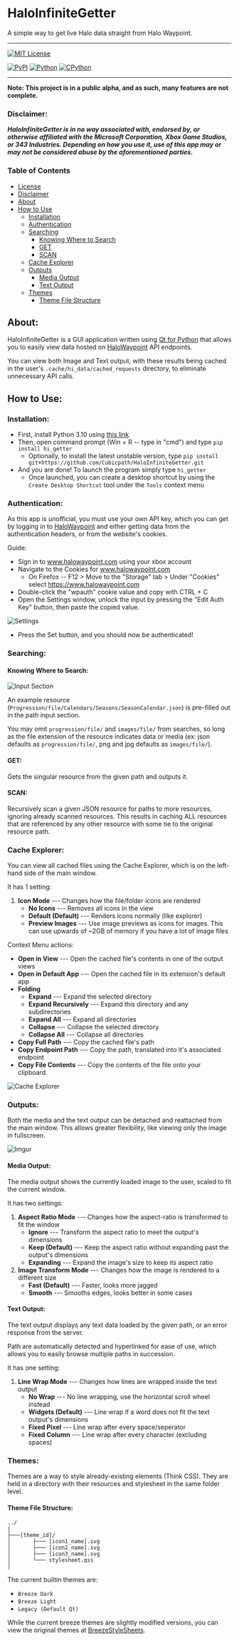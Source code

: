 HaloInfiniteGetter
===============
A simple way to get live Halo data straight from Halo Waypoint.

------------------------------

[![MIT License](https://img.shields.io/github/license/Cubicpath/HaloInfiniteGetter?style=for-the-badge)][license]

[![PyPI](https://img.shields.io/pypi/v/hi-getter?label=PyPI&logo=pypi&style=flat-square)][homepage]
[![Python](https://img.shields.io/pypi/pyversions/hi-getter?label=Python&logo=python&style=flat-square)][python]
[![CPython](https://img.shields.io/pypi/implementation/hi-getter?label=Impl&logo=python&style=flat-square)][python]

------------------------------

**Note: This project is in a public alpha, and as such, many features are not complete.**

### Disclaimer:
_**HaloInfiniteGetter is in no way associated with, endorsed by, or otherwise affiliated with the
Microsoft Corporation, Xbox Game Studios, or 343 Industries. Depending on how you use it, use of this app
may or may not be considered abuse by the aforementioned parties.**_

### Table of Contents
- [License][license_github]
- [Disclaimer](#disclaimer)
- [About](#about)
- [How to Use](#how-to-use)
     - [Installation](#installation)
     - [Authentication](#authentication)
     - [Searching](#searching)
          - [Knowing Where to Search](#knowing-where-to-search)
          - [GET](#get)
          - [SCAN](#scan)
     - [Cache Explorer](#cache-explorer)
     - [Outputs](#outputs)
          - [Media Output](#media-output)
          - [Text Output](#text-output)
     - [Themes](#themes)
          - [Theme File Structure](#theme-file-structure)


About:
---------------
HaloInfiniteGetter is a GUI application written using [Qt for Python][PySide] that allows you to easily view data
hosted on [HaloWaypoint] API endpoints.

You can view both Image and Text output, with these results being cached in the user's `.cache/hi_data/cached_requests` directory,
to eliminate unnecessary API calls.

How to Use:
---------------

### Installation:
- First, install Python 3.10 using [this link][python310]
- Then, open command prompt (Win + R -- type in "cmd") and type `pip install hi_getter`
  - Optionally, to install the latest unstable version, type `pip install git+https://github.com/Cubicpath/HaloInfiniteGetter.git`
- And you are done! To launch the program simply type `hi_getter`
  - Once launched, you can create a desktop shortcut by using the `Create Desktop Shortcut` tool
under the `Tools` context menu

### Authentication:
As this app is unofficial, you must use your own API key, which you can get by logging in to [HaloWaypoint] and either getting
data from the authentication headers, or from the website's cookies.

Guide:
- Sign in to www.halowaypoint.com using your xbox account
- Navigate to the Cookies for www.halowaypoint.com
  - On Firefox -- F12 > Move to the "Storage" tab > Under "Cookies" select https://www.halowaypoint.com
- Double-click the "wpauth" cookie value and copy with CTRL + C
- Open the Settings window, unlock the input by pressing the "Edit Auth Key" button, then paste the copied value.

![Settings](https://i.imgur.com/79t0MTpm.png)

- Press the Set button, and you should now be authenticated!


### Searching:

#### Knowing Where to Search:

![Input Section](https://i.imgur.com/8JPsG5y.png)

An example resource (`Progression/file/Calendars/Seasons/SeasonCalendar.json`) is pre-filled out in the
path input section.

You may omit `progression/file/` and `images/file/` from searches, so long as the file extension of the resource
indicates data or media (ex: json defaults as `progression/file/`, png and jpg defaults as `images/file/`).

#### GET:
Gets the singular resource from the given path and outputs it.

#### SCAN:
Recursively scan a given JSON resource for paths to more resources, ignoring already scanned resources.
This results in caching ALL resources that are referenced by any other resource with some tie to the original
resource path.

### Cache Explorer:
You can view all cached files using the Cache Explorer, which is on the left-hand side of the main window.

It has 1 setting:
1. **Icon Mode** --- Changes how the file/folder icons are rendered
   - **No Icons** --- Removes all icons in the view
   - **Default (Default)** --- Renders icons normally (like explorer)
   - **Preview Images** --- Use image previews as icons for images.
      This can use upwards of ~2GB of memory if you have a lot of image files

Context Menu actions:
- **Open in View** --- Open the cached file's contents in one of the output views
- **Open in Default App** --- Open the cached file in its extension's default app
- **Folding**
  - **Expand** --- Expand the selected directory
  - **Expand Recursively** --- Expand this directory and any subdirectories
  - **Expand All** --- Expand all directories
  - **Collapse** --- Collapse the selected directory
  - **Collapse All** --- Collapse all directories
- **Copy Full Path** --- Copy the cached file's path
- **Copy Endpoint Path** --- Copy the path, translated into it's associated endpoint
- **Copy File Contents** --- Copy the contents of the file onto your clipboard.

![Cache Explorer](https://i.imgur.com/KbdOE95l.png)

### Outputs:
Both the media and the text output can be detached and reattached from the main window.
This allows greater flexibility, like viewing only the image in fullscreen.

![Imgur](https://i.imgur.com/n82Any7l.png)

#### Media Output:
The media output shows the currently loaded image to the user, scaled to fit the current window.

It has two settings:
1. **Aspect Ratio Mode** --- Changes how the aspect-ratio is transformed to fit the window
   - **Ignore** --- Transform the aspect ratio to meet the output's dimensions
   - **Keep (Default)** --- Keep the aspect ratio without expanding past the output's dimensions
   - **Expanding** --- Expand the image's size to keep its aspect ratio
2. **Image Transform Mode** --- Changes how the image is rendered to a different size
   - **Fast (Default)** --- Faster, looks more jagged
   - **Smooth** --- Smooths edges, looks better in some cases

#### Text Output:
The text output displays any text data loaded by the given path, or an error response from the server.

Path are automatically detected and hyperlinked for ease of use, which allows you to easily browse
multiple paths in succession.

It has one setting:
1. **Line Wrap Mode** --- Changes how lines are wrapped inside the text output
   - **No Wrap** --- No line wrapping, use the horizontal scroll wheel instead
   - **Widgets (Default)** --- Line wrap if a word does not fit the text output's dimensions
   - **Fixed Pixel** --- Line wrap after every space/seperator
   - **Fixed Column** --- Line wrap after every character (excluding spaces)

### Themes:
Themes are a way to style already-existing elements (Think CSS). They are held in a directory with their resources
and stylesheet in the same folder level.

#### Theme File Structure:
    ../
    │
    ├───[theme_id]/
    │       ├─── [icon1_name].svg
    │       ├─── [icon2_name].svg
    │       ├─── [icon3_name].svg
    │       └─── stylesheet.qss
    │

The current builtin themes are:
- `Breeze Dark`
- `Breeze Light`
- `Legacy (Default Qt)`

While the current breeze themes are slightly modified versions, you can view the original themes at [BreezeStyleSheets].

[BreezeStyleSheets]: https://github.com/Alexhuszagh/BreezeStyleSheets "BreezeStyleSheets"
[HaloWaypoint]: https://www.halowaypoint.com "Halo Waypoint"
[homepage]: https://pypi.org/project/hi-getter/ "HaloInfiniteGetter PyPI"
[license]: https://choosealicense.com/licenses/mit "MIT License"
[license_github]: https://github.com/Cubicpath/HaloInfiniteGetter/blob/master/LICENSE "MIT License"
[PySide]: https://pypi.org/project/PySide6/ "PySide6"
[python]: https://www.python.org "Python"
[python310]: https://www.python.org/downloads/release/python-3100/ "Python 3.10"
